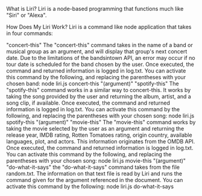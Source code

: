 What is Liri? Liri is a node-based programming that functions much like "Siri" or "Alexa".

How Does My Liri Work? Liri is a command like node application that takes in four commands:

"concert-this" The "concert-this" command takes in the name of a band or musical group as an argument, and will display that group's next concert date. Due to the limitations of the bandsintown API, an error may occur if no tour date is scheduled for the band chosen by the user. Once executed, the command and returned information is logged in log.txt. You can activate this command by the following, and replacing the parentheses with your chosen band:
node liri.js concert-this "(argument)"
"spotify-this" The "spotify-this" command works in a similar way to concert-this. It works by taking the song provided by the user and returning the album, artist, and a song clip, if available. Once executed, the command and returned information is logged in log.txt. You can activate this command by the following, and replacing the parentheses with your chosen song:
node liri.js spotify-this "(argument)"
"movie-this" The "movie-this" command works by taking the movie selected by the user as an argument and returning the release year, IMDB rating, Rotten Tomatoes rating, origin country, available languages, plot, and actors. This information originates from the OMDB API. Once executed, the command and returned information is logged in log.txt. You can activate this command by the following, and replacing the parentheses with your chosen song:
node liri.js movie-this "(argument)"
"do-what-it-says" the "do-what-it-says" command takes from the file random.txt. The information on that text file is read by Liri and runs the command given for the argument referenced in the document. You can activate this command by the following:
node liri.js do-what-it-says